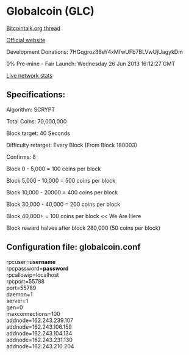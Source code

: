 <h1>Globalcoin (GLC)</h1>

<a href="https://bitcointalk.org/index.php?topic=243911.0" target="_blank">Bitcointalk.org thread</a>

<a href="http://www.GLC.IO" target="_blank">Official website</a>

Development Donations: 7HGqgroz38eY4xMfwUFb7BLVwUjUagykDm

0% Pre-mine - Fair Launch: Wednesday 26 Jun 2013 16:12:27 GMT

<a href="http://bopbop.me" target="_blank">Live network stats</a>

<h2>Specifications:</h2>

Algorithm: SCRYPT

Total Coins: 70,000,000

Block target: 40 Seconds

Difficulty retarget: Every Block (From Block 180003)

Confirms: 8

Block 0 - 5,000 = 100 coins per block

Block 5,000 - 10,000 = 500 coins per block

Block 10,000 - 20000 = 400 coins per block

Block 30,000 - 40,000 = 200 coins per block

Block 40,000+ = 100 coins per block << We Are Here

Block reward halves after block 280,000 (50 coins per block)

<h2>Configuration file: globalcoin.conf</h2>

rpcuser=**username**<br>
rpcpassword=**password**<br>
rpcallowip=localhost<br>
rpcport=55788<br>
port=55789<br>
daemon=1<br>
server=1<br>
gen=0<br>
maxconnections=100<br>
addnode=162.243.239.107<br>
addnode=162.243.106.159<br>
addnode=162.243.104.134<br>
addnode=162.243.231.130<br>
addnode=162.243.210.204<br>
